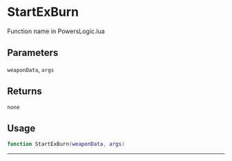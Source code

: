 # StartExBurn
Function name in PowersLogic.lua
## Parameters
`weaponData`, `args`
## Returns
`none`
## Usage
```lua
function StartExBurn(weaponData, args)
```
---
